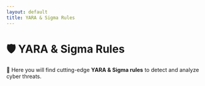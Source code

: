 ```yaml
---
layout: default
title: YARA & Sigma Rules
---
```


# 🛡️ YARA & Sigma Rules  

🚀 Here you will find cutting-edge **YARA & Sigma rules** to detect and analyze cyber threats.  

